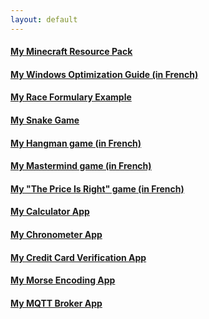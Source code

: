 ```yaml
---
layout: default
---
```


#### [My Minecraft Resource Pack](pages/cotcotpack/)
#### [My Windows Optimization Guide (in French)](pages/opti/)
#### [My Race Formulary Example](pages/formulary/)
#### [My Snake Game](https://github.com/PouletEnSlip/Snake)
#### [My Hangman game (in French)](https://github.com/PouletEnSlip/HangmanGame)
#### [My Mastermind game (in French)](https://github.com/PouletEnSlip/Mastermind)
#### [My "The Price Is Right" game (in French)](https://github.com/PouletEnSlip/ThePriceIsRight)
#### [My Calculator App](https://github.com/PouletEnSlip/Calculator)
#### [My Chronometer App](https://github.com/PouletEnSlip/Chronometer)
#### [My Credit Card Verification App](https://github.com/PouletEnSlip/CreditCardVerification)
#### [My Morse Encoding App](https://github.com/PouletEnSlip/Morse)
#### [My MQTT Broker App](https://github.com/PouletEnSlip/MQTT)
